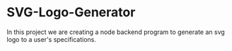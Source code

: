 # SVG-Logo-Generator
In this project we are creating a node backend program to generate an svg logo to a user's specifications. 
